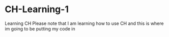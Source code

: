 # CH-Learning-1
Learning CH
Please note that I am learning how to use CH and this is where im going to be putting my code in
